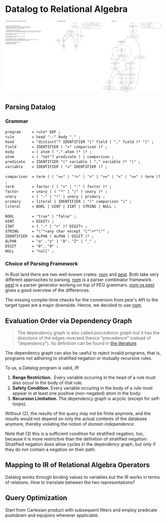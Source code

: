 # Datalog to Relational Algebra

![Query Translation MVR CRDT](./query_translation_mvr_crdt.excalidraw.svg)

## Parsing Datalog

### Grammar

```ebnf
program     = rule* EOF ;
rule        = head ":-" body "." ;
head        = "distinct"? IDENTIFIER "(" field ( "," field )* ")" ;
field       = IDENTIFIER ( "=" comparison )? ;
body        = ( atom ( "," atom )* )? ;
atom        = ( "not"? predicate ) | comparison ;
predicate   = IDENTIFIER "(" variable ( "," variable )* ")" ;
variable    = IDENTIFIER ( "=" IDENTIFIER )? ;

comparison  = term ( ( "==" | "!=" | ">" | ">=" | "<" | "<=" ) term )? ;
term        = factor ( ( "+" | "-" ) factor )* ;
factor      = unary ( ( "*" | "/" ) unary )* ;
unary       = ( "-" | "!" ) unary | primary ;
primary     = literal | IDENTIFIER | "(" comparison ")" ;
literal     = BOOL | UINT | IINT | STRING | NULL ;

BOOL        = "true" | "false" ;
UINT        = DIGIT+ ;
IINT        = ( "-" | "+" )? DIGIT+ ;
STRING      = "\""<any char except "\"">*"\"" ;
IDENTIFIER  = ALPHA ( ALPHA | DIGIT )* ;
ALPHA       = "a".."z" | "A".."Z" | "_" ;
DIGIT       = "0".."9" ;
NULL        = "null" ;
```

### Choice of Parsing Framework

In Rust land there are two well-known crates: [nom] and [pest]. Both take very
different approaches to parsing. [nom] is a parser combinator framework. [pest]
is a parser generator working on top of PEG grammars. [nom vs pest] gives a good
overview of the differences.

The missing compile-time checks for the conversion from pest's API to the target
types are a major downside. Hence, we decided to use [nom].

## Evaluation Order via Dependency Graph

> The dependency graph is also called _precedence graph_ but it has the
> directions of the edges reversed (hence "precedence" instead of "dependency").
> Its definition can be found in [the literature][dlog_survey].

The dependency graph can also be useful to reject invalid programs, that is,
programs not adhering to stratified negation or mutually recursive rules.

To us, a Datalog program is valid, iff

1. **Range Restriction.**. Every variable occuring in the head of a rule must
   also occur in the body of that rule.
1. **Safety Condition.** Every variable occuring in the body of a rule must
   appear in at least one positive (non-negated) atom in the body.
1. **Recursion Limitation.** The dependency graph is acyclic (except for
   self-loops).

Without (2), the results of the query may not be finite anymore, and the results
would not depend on only the actual contents of the database anymore, thereby
violating the notion of _domain independence_.

Note that (3) this is a sufficient condition for stratified negation, too,
because it is more restrictive than the definition of stratified negation:
Stratified negation does allow cycles in the dependency graph, but only if they
do not contain a negation on their path.

## Mapping to IR of Relational Algebra Operators

Datalog works through binding values to variables but the IR works in terms of
relations. How to translate between the two representations?

## Query Optimization

Start from Cartesian product with subsequent filters and employ predicate
pushdown and equijoins wherever applicable.

[dlog_survey]:
  https://dl.acm.org/doi/10.1561/1900000017
  "Datalog and Recursive Query Processing - Green"
[nom]: https://crates.io/crates/nom "Nom - Parser combinator framework for Rust"
[pest]: https://crates.io/crates/pest "Pest - The Elegant Parser"
[nom vs pest]:
  https://www.synacktiv.com/en/publications/battle-of-the-parsers-peg-vs-combinators
  "BATTLE OF THE PARSERS: PEG VS COMBINATORS"
